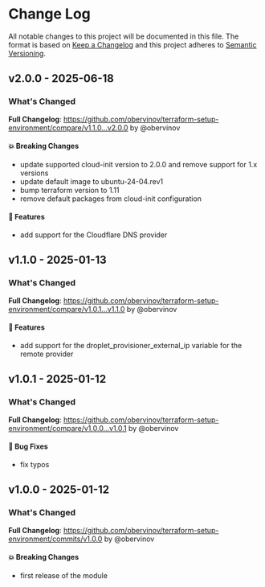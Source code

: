 # Change Log
All notable changes to this project will be documented in this file.
The format is based on [Keep a Changelog](http://keepachangelog.com/) and this project adheres to [Semantic Versioning](http://semver.org/).


## v2.0.0 - 2025-06-18
### What's Changed
**Full Changelog**: https://github.com/obervinov/terraform-setup-environment/compare/v1.1.0...v2.0.0 by @obervinov
#### 💥 Breaking Changes
* update supported cloud-init version to 2.0.0 and remove support for 1.x versions
* update default image to ubuntu-24-04.rev1
* bump terraform version to 1.11
* remove default packages from cloud-init configuration
#### 🚀 Features
* add support for the Cloudflare DNS provider


## v1.1.0 - 2025-01-13
### What's Changed
**Full Changelog**: https://github.com/obervinov/terraform-setup-environment/compare/v1.0.1...v1.1.0 by @obervinov
#### 🚀 Features
* add support for the droplet_provisioner_external_ip variable for the remote provider


## v1.0.1 - 2025-01-12
### What's Changed
**Full Changelog**: https://github.com/obervinov/terraform-setup-environment/compare/v1.0.0...v1.0.1 by @obervinov
#### 🐛 Bug Fixes
* fix typos


## v1.0.0 - 2025-01-12
### What's Changed
**Full Changelog**: https://github.com/obervinov/terraform-setup-environment/commits/v1.0.0 by @obervinov
#### 💥 Breaking Changes
* first release of the module
